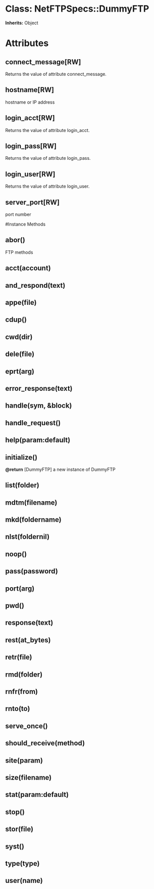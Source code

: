 # Class: NetFTPSpecs::DummyFTP
**Inherits:** Object
    



# Attributes
## connect_message[RW] [](#attribute-i-connect_message)
Returns the value of attribute connect_message.

## hostname[RW] [](#attribute-i-hostname)
hostname or IP address

## login_acct[RW] [](#attribute-i-login_acct)
Returns the value of attribute login_acct.

## login_pass[RW] [](#attribute-i-login_pass)
Returns the value of attribute login_pass.

## login_user[RW] [](#attribute-i-login_user)
Returns the value of attribute login_user.

## server_port[RW] [](#attribute-i-server_port)
port number


#Instance Methods
## abor() [](#method-i-abor)
FTP methods

## acct(account) [](#method-i-acct)

## and_respond(text) [](#method-i-and_respond)

## appe(file) [](#method-i-appe)

## cdup() [](#method-i-cdup)

## cwd(dir) [](#method-i-cwd)

## dele(file) [](#method-i-dele)

## eprt(arg) [](#method-i-eprt)

## error_response(text) [](#method-i-error_response)

## handle(sym, &block) [](#method-i-handle)

## handle_request() [](#method-i-handle_request)

## help(param:default) [](#method-i-help)

## initialize() [](#method-i-initialize)

**@return** [DummyFTP] a new instance of DummyFTP

## list(folder) [](#method-i-list)

## mdtm(filename) [](#method-i-mdtm)

## mkd(foldername) [](#method-i-mkd)

## nlst(foldernil) [](#method-i-nlst)

## noop() [](#method-i-noop)

## pass(password) [](#method-i-pass)

## port(arg) [](#method-i-port)

## pwd() [](#method-i-pwd)

## response(text) [](#method-i-response)

## rest(at_bytes) [](#method-i-rest)

## retr(file) [](#method-i-retr)

## rmd(folder) [](#method-i-rmd)

## rnfr(from) [](#method-i-rnfr)

## rnto(to) [](#method-i-rnto)

## serve_once() [](#method-i-serve_once)

## should_receive(method) [](#method-i-should_receive)

## site(param) [](#method-i-site)

## size(filename) [](#method-i-size)

## stat(param:default) [](#method-i-stat)

## stop() [](#method-i-stop)

## stor(file) [](#method-i-stor)

## syst() [](#method-i-syst)

## type(type) [](#method-i-type)

## user(name) [](#method-i-user)

